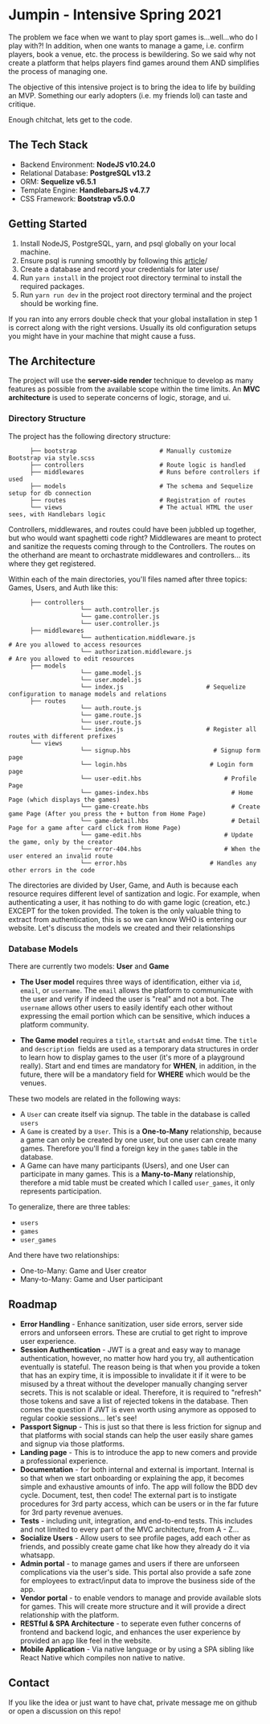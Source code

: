 # Jumpin - Intensive Spring 2021

The problem we face when we want to play sport games is...well...who do I play with?! In addition, when one wants to manage a game, i.e. confirm players, book a venue, etc. the process is bewildering. So we said why not create a platform that helps players find games around them AND simplifies the process of managing one.

The objective of this intensive project is to bring the idea to life by building an MVP. Something our early adopters (i.e. my friends lol) can taste and critique.

Enough chitchat, lets get to the code.

## The Tech Stack
- Backend Environment: **NodeJS v10.24.0**
- Relational Database: **PostgreSQL v13.2**
- ORM: **Sequelize v6.5.1**
- Template Engine: **HandlebarsJS v4.7.7**
- CSS Framework: **Bootstrap v5.0.0**

## Getting Started

1. Install NodeJS, PostgreSQL, yarn, and psql globally on your local machine.
2. Ensure psql is running smoothly by following this [article](https://www.robinwieruch.de/postgres-sql-macos-setup)/
3. Create a database and record your credentials for later use/
4. Run `yarn install` in the project root directory terminal to install the required packages.
5. Run `yarn run dev` in the project root directory terminal and the project should be working fine.

If you ran into any errors double check that your global installation in step 1 is correct along with the right versions. Usually its old configuration setups you might have in your machine that might cause a fuss.

## The Architecture
The project will use the **server-side render** technique to develop as many features as possible from the available scope within the time limits. An **MVC architecture** is used to seperate concerns of logic, storage, and ui.
### Directory Structure
The project has the following directory structure:
```
      ├── bootstrap                       # Manually customize Bootstrap via style.scss
      ├── controllers                     # Route logic is handled
      ├── middlewares                     # Runs before controllers if used
      ├── models                          # The schema and Sequelize setup for db connection
      ├── routes                          # Registration of routes
      └── views                           # The actual HTML the user sees, with Handlebars logic
```

Controllers, middlewares, and routes could have been jubbled up together, but who would want spaghetti code right?
Middlewares are meant to protect and sanitize the requests coming through to the Controllers. The routes on the otherhand are meant to orchastrate middlewares and controllers... its where they get registered.

Within each of the main directories, you'll files named after three topics: Games, Users, and Auth like this:

```
      ├── controllers                     
                    └── auth.controller.js
                    └── game.controller.js
                    └── user.controller.js
      ├── middlewares                  
                    └── authentication.middleware.js                       # Are you allowed to access resources
                    └── authorization.middleware.js                       # Are you allowed to edit resources
      ├── models                          
                    └── game.model.js
                    └── user.model.js
                    └── index.js                       # Sequelize configuration to manage models and relations
      ├── routes                            
                    └── auth.route.js
                    └── game.route.js
                    └── user.route.js                     
                    └── index.js                       # Register all routes with different prefixes
      └── views                            
                    └── signup.hbs                       # Signup form page
                    └── login.hbs                       # Login form page
                    └── user-edit.hbs                       # Profile Page
                    └── games-index.hbs                       # Home Page (which displays the games)
                    └── game-create.hbs                       # Create game Page (After you press the + button from Home Page)
                    └── game-detail.hbs                       # Detail Page for a game after card click from Home Page)
                    └── game-edit.hbs                       # Update the game, only by the creator
                    └── error-404.hbs                       # When the user entered an invalid route
                    └── error.hbs                       # Handles any other errors in the code
``` 

The directories are divided by User, Game, and Auth is because each resource requires different level of santization and logic. For example, when authenticating a user, it has nothing to do with game logic (creation, etc.) EXCEPT for the token provided. The token is the only valuable thing to extract from authentication, this is so we can know WHO is entering our website. Let's discuss the models we created and their relationships

### Database Models
There are currently two models: **User** and **Game**

- **The User model** requires three ways of identification, either via `id`, `email`, or `username`. The `email` allows the platform to communicate with the user and verify if indeed the user is "real" and not a bot. The `username` allows other users to easily identify each other without expressing the email portion which can be sensitive, which induces a platform community.

- **The Game model** requires a `title`, `startsAt` and `endsAt` time. The `title` and `description `fields are used as a temporary data structures in order to learn how to display games to the user (it's more of a playground really). Start and end times are mandatory for **WHEN**, in addition, in the future, there will be a mandatory field for **WHERE** which would be the venues.

These two models are related in the following ways:
- A `User` can create itself via signup. The table in the database is called `users`
- A `Game` is created by a `User`. This is a **One-to-Many** relationship, because a game can only be created by one user, but one user can create many games. Therefore you'll find a foreign key in the `games` table in the database.
- A Game can have many participants (Users), and one User can participate in many games. This is a **Many-to-Many** relationship, therefore a mid table must be created which I called `user_games`, it only represents participation.

To generalize, there are three tables:
- `users`
- `games`
- `user_games`

And there have two relationships:
- One-to-Many: Game and User creator
- Many-to-Many: Game and User participant

## Roadmap
- **Error Handling** - Enhance sanitization, user side errors, server side errors and unforseen errors. These are crutial to get right to improve user experience. 
- **Session Authentication** - JWT is a great and easy way to manage authentication, however, no matter how hard you try, all authentication eventually is stateful. The reason being is that when you provide a token that has an expiry time, it is impossible to invalidate it if it were to be misused by a threat without the developer manually changing server secrets. This is not scalable or ideal. Therefore, it is required to "refresh" those tokens and save a list of rejected tokens in the database. Then comes the question if JWT is even worth using anymore as opposed to regular cookie sessions... let's see!
- **Passport Signup** - This is just so that there is less friction for signup and that platforms with social stands can help the user easily share games and signup via those platforms. 
- **Landing page** - This is to introduce the app to new comers and provide a professional experience.
- **Documentation** - for both internal and external is important. Internal is so that when we start onboarding or explaining the app, it becomes simple and exhaustive amounts of info. The app will follow the BDD dev cycle. Document, test, then code! The external part is to instigate procedures for 3rd party access, which can be users or in the far future for 3rd party revenue avenues.
- **Tests** - including unit, integration, and end-to-end tests. This includes and not limited to every part of the MVC architecture, from A - Z...
- **Socialize Users** - Allow users to see profile pages, add each other as friends, and possibly create game chat like how they already do it via whatsapp.
- **Admin portal** - to manage games and users if there are unforseen complications via the user's side. This portal also provide a safe zone for employees to extract/input data to improve the business side of the app.
- **Vendor portal** - to enable vendors to manage and provide available slots for games. This will create more structure and it will provide a direct relationship with the platform. 
- **RESTful & SPA Architecture** - to seperate even futher concerns of frontend and backend logic, and enhances the user experience by provided an app like feel in the website.
- **Mobile Application** - Via native language or by using a SPA sibling like React Native which compiles non native to native.

## Contact
If you like the idea or just want to have chat, private message me on github or open a discussion on this repo!
